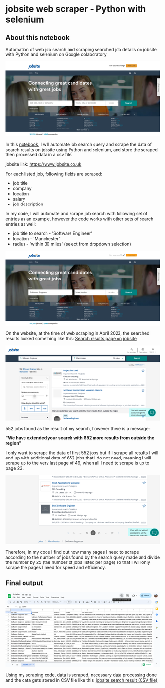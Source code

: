 #  jobsite web scraper - Python with selenium

## About this notebook

Automation of web job search and scraping searched job details on jobsite with Python and selenium on Google colaboratory

![About this notebook](images/jobsite.png)
    
In this <a href="https://github.com/morikaglobal/jobsite_selenium/blob/master/Jobsite%20Selenium.ipynb" target="_blank">notebook</a>, I will automate job search query and scrape the data of search results on jobsite using Python and selenium, and store the scraped then processed data in a csv file.

jobsite link: https://www.jobsite.co.uk

For each listed job, following fields are scraped:
- job title
- company
- location
- salary
- job description

In my code, I will automate and scrape job search with following set of entries as an example, however the code works with other sets of search entries as well:

- job title to search - 'Software Engineer'
- location - 'Manchester'
- radius - 'within 30 miles' (select from dropdown selection)

![About this notebook](images/search.png)

On the website, at the time of web scraping in April 2023, the searched results looked something like this: <a href="https://github.com/morikaglobal/jobsite_selenium/blob/master/images/JobsitePageLong.png" target="_blank">Search results page on jobsite</a> 

![About this notebook](images/jobs_no.png)

552 jobs found as the result of my search, however there is a message:

<b>"We have extended your search with 652 more results from outside the region"</b>

I only want to scrape the data of first 552 jobs but if I scrape all results I will end up with additional data of 652 jobs that I do not need, meaning I will scrape up to the very last page of 49, when all I need to scrape is up to page 23.

![About this notebook](images/pages.png)

Therefore, in my code I find out how many pages I need to scrape according to the number of jobs found by the search query made and divide the number by 25 (the number of jobs listed per page) so that I will only scrape the pages I need for speed and efficiency.

## Final output

![About this notebook](images/csv_view.png)

Using my scraping code, data is scraped, necessary data processing done and the data gets stored in CSV file like this: <a href="https://github.com/morikaglobal/jobsite_selenium/blob/master/Jobsite.csv" target="_blank">jobsite search result (CSV file)</a>

